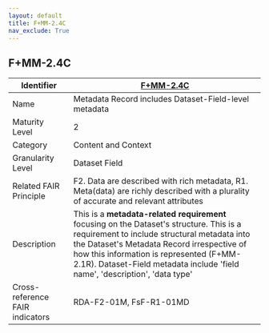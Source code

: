 ```yaml
---
layout: default
title: F+MM-2.4C
nav_exclude: True
---
```


## F+MM-2.4C

| Identifier | [F+MM-2.4C](https://github.com/FAIRplus/Data-Maturity/edit/indicator-definitions/docs/_indicators/D.%20F+MM-2.4C.md) |
| ---------- | ----------|
| Name | Metadata Record includes Dataset-Field-level metadata |
| Maturity Level | 2 |
| Category | Content and Context |
| Granularity Level | Dataset Field |
| Related FAIR Principle | F2. Data are described with rich metadata, R1. Meta(data) are richly described with a plurality of accurate and relevant attributes |
| Description | This is a **metadata-related requirement** focusing on the Dataset's structure. This is a requirement to include structural metadata into the Dataset's Metadata Record irrespective of how this information is represented (F+MM-2.1R). Dataset-Field metadata include 'field name', 'description', 'data type' |
| Cross-reference FAIR indicators | RDA-F2-01M, FsF-R1-01MD |
